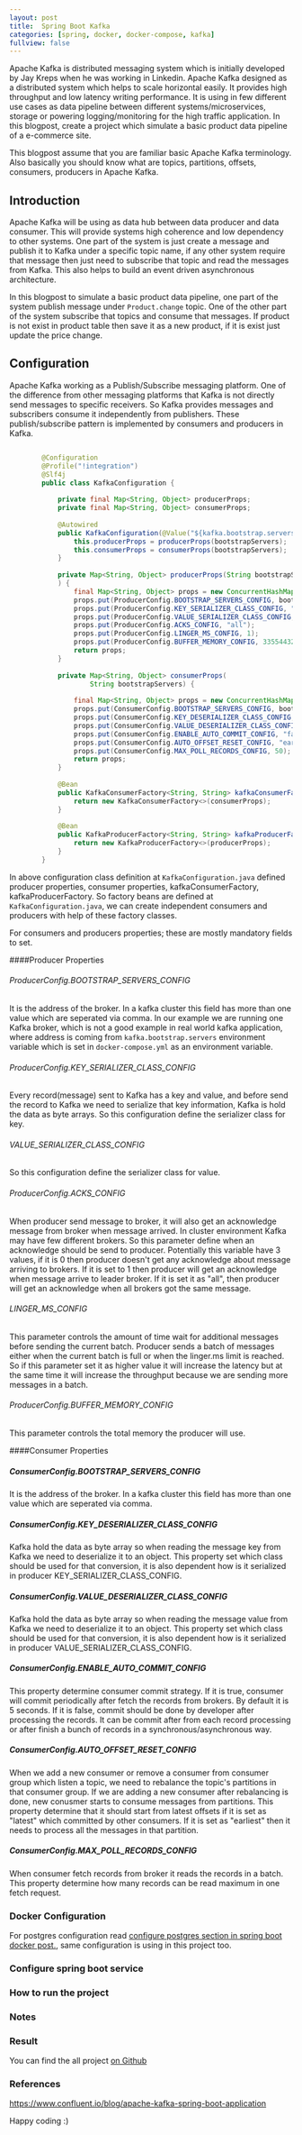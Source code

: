 ```yaml
---
layout: post
title:  Spring Boot Kafka
categories: [spring, docker, docker-compose, kafka]
fullview: false
---
```


Apache Kafka is distributed messaging system which is initially developed by Jay Kreps when he was working in Linkedin.
Apache Kafka designed as a distributed system which helps to scale horizontal easily. It provides high throughput and low
latency writing performance. It is using in few different use cases as data pipeline between different
systems/microservices, storage or powering logging/monitoring for the high traffic application. In this blogpost, create a project which simulate a basic product data pipeline of a e-commerce site.

This blogpost assume that you are familiar basic Apache Kafka terminology. Also basically you should know what are topics, partitions, offsets, consumers, producers in Apache Kafka.

## Introduction

Apache Kafka will be using as data hub between data producer and data consumer. This will provide systems high coherence and
low dependency to other systems. One part of the system is just create a message and publish it to Kafka under a specific topic name, if any other system require that message then just need to subscribe that topic
and read the messages from Kafka. This also helps to build an event driven asynchronous architecture.

In this blogpost to simulate a basic product data pipeline, one part of the system publish message under ```Product.change``` topic. One of the other part of the system subscribe that topics
and consume that messages. If product is not exist in product table then save it as a new product, if it is exist just update the price change.    

## Configuration  

Apache Kafka working as a Publish/Subscribe messaging platform. One of the difference from other messaging platforms that Kafka is not directly send messages to specific receivers. 
So Kafka provides messages and subscribers consume it independently from publishers. These publish/subscribe pattern is implemented by consumers and producers in Kafka. 

```java

        @Configuration
        @Profile("!integration")
        @Slf4j
        public class KafkaConfiguration {
        
        	private final Map<String, Object> producerProps;
        	private final Map<String, Object> consumerProps;
        
        	@Autowired
        	public KafkaConfiguration(@Value("${kafka.bootstrap.servers}") String bootstrapServers) {
        		this.producerProps = producerProps(bootstrapServers);
        		this.consumerProps = consumerProps(bootstrapServers);
        	}
        
        	private Map<String, Object> producerProps(String bootstrapServers
        	) {
        		final Map<String, Object> props = new ConcurrentHashMap<>();
        		props.put(ProducerConfig.BOOTSTRAP_SERVERS_CONFIG, bootstrapServers);
        		props.put(ProducerConfig.KEY_SERIALIZER_CLASS_CONFIG, "org.apache.kafka.common.serialization.StringSerializer");
        		props.put(ProducerConfig.VALUE_SERIALIZER_CLASS_CONFIG, "org.apache.kafka.common.serialization.StringSerializer");
        		props.put(ProducerConfig.ACKS_CONFIG, "all");
        		props.put(ProducerConfig.LINGER_MS_CONFIG, 1);
        		props.put(ProducerConfig.BUFFER_MEMORY_CONFIG, 33554432);
        		return props;
        	}
        
        	private Map<String, Object> consumerProps(
        			String bootstrapServers) {
        
        		final Map<String, Object> props = new ConcurrentHashMap<>();
        		props.put(ConsumerConfig.BOOTSTRAP_SERVERS_CONFIG, bootstrapServers);
        		props.put(ConsumerConfig.KEY_DESERIALIZER_CLASS_CONFIG, "org.apache.kafka.common.serialization.StringDeserializer");
        		props.put(ConsumerConfig.VALUE_DESERIALIZER_CLASS_CONFIG, "org.apache.kafka.common.serialization.StringDeserializer");
        		props.put(ConsumerConfig.ENABLE_AUTO_COMMIT_CONFIG, "false");
        		props.put(ConsumerConfig.AUTO_OFFSET_RESET_CONFIG, "earliest");
        		props.put(ConsumerConfig.MAX_POLL_RECORDS_CONFIG, 50);
        		return props;
        	}
        
        	@Bean
        	public KafkaConsumerFactory<String, String> kafkaConsumerFactory() {
        		return new KafkaConsumerFactory<>(consumerProps);
        	}
        
        	@Bean
        	public KafkaProducerFactory<String, String> kafkaProducerFactory() {
        		return new KafkaProducerFactory<>(producerProps);
        	}
        }

```

In above configuration class definition at ```KafkaConfiguration.java``` defined producer properties, consumer properties, kafkaConsumerFactory, kafkaProducerFactory. So factory 
beans are defined at ```KafkaConfiguration.java```, we can create independent consumers and producers with help of these factory classes.

For consumers and producers properties; these are mostly mandatory fields to set.  

####Producer Properties

###### ProducerConfig.BOOTSTRAP_SERVERS_CONFIG
It is the address of the broker. In a kafka cluster this field has more than one value which are seperated via comma. In our example we are running one Kafka broker, which is not a good example in real world kafka application,
where address is coming from ```kafka.bootstrap.servers``` environment variable which is set in ```docker-compose.yml``` as an environment variable.

###### ProducerConfig.KEY_SERIALIZER_CLASS_CONFIG
Every record(message) sent to Kafka has a key and value, and before send the record to Kafka we need to serialize that key information, Kafka is hold the data as
byte arrays. So this configuration define the serializer class for key. 

###### VALUE_SERIALIZER_CLASS_CONFIG
So this configuration define the serializer class for value.

###### ProducerConfig.ACKS_CONFIG
When producer send message to broker, it will also get an acknowledge message from broker when message arrived. In cluster environment Kafka may have few different
brokers. So this parameter define when an acknowledge should be send to producer. Potentially this variable have 3 values, if it is 0 then producer
doesn't get any acknowledge about message arriving to brokers. If it is set to 1 then producer will get an acknowledge when message arrive to leader broker.
If it is set it as "all", then producer will get an acknowledge when all brokers got the same message. 

###### LINGER_MS_CONFIG
This parameter controls the amount of time wait for additional messages before sending the current batch. Producer sends a batch of messages either
when the current batch is full or when the linger.ms limit is reached. So if this parameter set it as higher value it will increase the latency
but at the same time it will increase the throughput because we are sending more messages in a batch.

###### ProducerConfig.BUFFER_MEMORY_CONFIG
This parameter controls the total memory the producer will use.

####Consumer Properties

##### ConsumerConfig.BOOTSTRAP_SERVERS_CONFIG
It is the address of the broker. In a kafka cluster this field has more than one value which are seperated via comma.

##### ConsumerConfig.KEY_DESERIALIZER_CLASS_CONFIG
Kafka hold the data as byte array so when reading the message key from Kafka we need to deserialize it to an object. This property
set which class should be used for that conversion, it is also dependent how is it serialized in producer KEY_SERIALIZER_CLASS_CONFIG.

##### ConsumerConfig.VALUE_DESERIALIZER_CLASS_CONFIG
Kafka hold the data as byte array so when reading the message value from Kafka we need to deserialize it to an object. This property
set which class should be used for that conversion, it is also dependent how is it serialized in producer VALUE_SERIALIZER_CLASS_CONFIG.

##### ConsumerConfig.ENABLE_AUTO_COMMIT_CONFIG
This property determine consumer commit strategy. If it is true, consumer will commit periodically after fetch the records from brokers.
By default it is 5 seconds. If it is false, commit should be done by developer after processing the records. It can be commit after from each 
record processing or after finish a bunch of records in a synchronous/asynchronous way. 

##### ConsumerConfig.AUTO_OFFSET_RESET_CONFIG
When we add a new consumer or remove a consumer from consumer group which listen a topic, we need to rebalance the topic's partitions in that consumer group.
If we are adding a new consumer after rebalancing is done, new conusmer starts to consume messages from partitions. This property
determine that it should start from latest offsets if it is set as "latest" which committed by other consumers. If it is set as
"earliest" then it needs to process all the messages in that partition.

##### ConsumerConfig.MAX_POLL_RECORDS_CONFIG
When consumer fetch records from broker it reads the records in a batch. This property determine how many records can be read maximum in one fetch request.

### Docker Configuration

For postgres configuration read [configure postgres section in spring boot docker post.](http://muzir.github.io/spring/docker/docker-compose/postgres/2019/03/24/Spring-Boot-Docker.html#configurePostgres), same 
configuration is using in this project too.


### Configure spring boot service 


### How to run the project

### Notes

### Result

You can find the all project [on Github](https://github.com/muzir/softwareLabs/tree/master/spring-boot-kafka)

### References

https://www.confluent.io/blog/apache-kafka-spring-boot-application

Happy coding :) 
